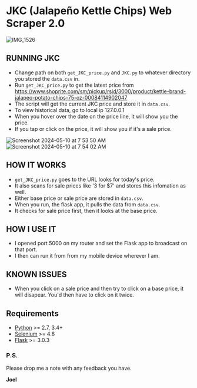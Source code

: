 # JKC (Jalapeño Kettle Chips) Web Scraper 2.0

![IMG_1526](https://github.com/joel-1080p/JKC/assets/156847809/f0dd82fb-ed1f-4cc0-aca5-3f480cb0d7a0)

## RUNNING JKC
- Change path on both `get_JKC_price.py` and `JKC.py` to whatever directory you stored the `data.csv` in.
- Run `get_JKC_price.py` to get the latest price from https://www.shoprite.com/sm/pickup/rsid/3000/product/kettle-brand-jalapeo-potato-chips-75-oz-00084114902047
- The script will get the current JKC price and store it in `data.csv`.
- To view historical data, go to local ip 127.0.0.1
- When you hover over the date on the price line, it will show you the price.
- If you tap or click on the price, it will show you if it's a sale price.
  
![Screenshot 2024-05-10 at 7 53 50 AM](https://github.com/joel-1080p/JKC/assets/156847809/ff603c75-5cce-4553-9314-afd3478abfce)
![Screenshot 2024-05-10 at 7 54 02 AM](https://github.com/joel-1080p/JKC/assets/156847809/e0be64b0-2597-4ca4-a163-090b909bd840)

## HOW IT WORKS
- `get_JKC_price.py` goes to the URL looks for today's price.
- It also scans for sale prices like '3 for $7' and stores this infomation as well.
- Either base price or sale price are stored in `data.csv`.
- When you run, the flask app, it pulls the data from `data.csv`.
- It checks for sale price first, then it looks at the base price.

## HOW I USE IT
- I opened port 5000 on my router and set the Flask app to broadcast on that port.
- I then can run it from from my mobile device wherever I am.

## KNOWN ISSUES
- When you click on a sale price and then try to click on a base price, it will disapear. You'd then have to click on it twice.

## Requirements

-   [Python](https://www.python.org) \>= 2.7, 3.4+
-   [Selenium](https://www.selenium.dev/) \>= 4.8
-   [Flask](https://flask.palletsprojects.com/en/3.0.x/) \>= 3.0.3

### P.S.

Please drop me a note with any feedback you have.

**Joel**
